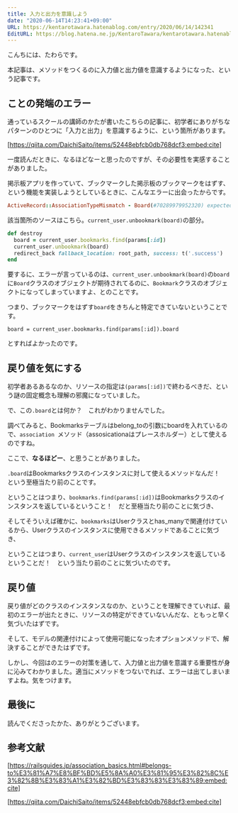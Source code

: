 ```yaml
---
title: 入力と出力を意識しよう
date: "2020-06-14T14:23:41+09:00"
URL: https://kentarotawara.hatenablog.com/entry/2020/06/14/142341
EditURL: https://blog.hatena.ne.jp/KentaroTawara/kentarotawara.hatenablog.com/atom/entry/26006613584919030
---
```


 こんちには、たわらです。

本記事は、メソッドをつくるのに入力値と出力値を意識するようになった、という記事です。



## ことの発端のエラー

通っているスクールの講師のかたが書いたこちらの記事に、初学者にありがちなパターンのひとつに「入力と出力」を意識するように、という箇所があります。



[https://qiita.com/DaichiSaito/items/52448ebfcb0db768dcf3:embed:cite]


一度読んだときに、なるほどなーと思ったのですが、その必要性を実感することがありました。



掲示板アプリを作っていて、ブックマークした掲示板のブックマークをはずす、という機能を実装しようとしているときに、こんなエラーに出会ったからです。

```ruby
ActiveRecord::AssociationTypeMismatch - Board(#70289979952320) expected, got #<Bookmark id: 1, user_id: 12, board_id: 52, created_at: "2020-06-12 08:36:02", updated_at: "2020-06-12 08:36:02"> which is an instance of Bookmark(#70289983892620):
```

該当箇所のソースはこちら。`current_user.unbookmark(board)`の部分。

```ruby
def destroy
  board = current_user.bookmarks.find(params[:id])
  current_user.unbookmark(board)
  redirect_back fallback_location: root_path, success: t('.success')
end
```

要するに、エラーが言っているのは、`current_user.unbookmark(board)`の`board`に`Board`クラスのオブジェクトが期待されてるのに、`Bookmark`クラスのオブジェクトになってしまっていますよ、とのことです。



つまり、ブックマークをはずす`board`をきちんと特定できていないということです。

`board = current_user.bookmarks.find(params[:id]).board`

とすればよかったのです。



## 戻り値を気にする

初学者あるあるなのか、リソースの指定は`(params[:id])`で終わるべきだ、という謎の固定概念も理解の邪魔になっていました。

で、この`.board`とは何か？　これがわかりませんでした。

調べてみると、Bookmarksテーブルはbelong_toの引数にboardを入れているので、`association `メソッド（assosicationaはプレースホルダー）として使えるのですね。

ここで、**なるほどー**、と思うことがありました。

`.board`はBookmarksクラスのインスタンスに対して使えるメソッドなんだ！　という至極当たり前のことです。

ということはつまり、`bookmarks.find(params[:id])`はBookmarksクラスのインスタンスを返しているということ！　だと至極当たり前のことに気づき、

そしてそういえば確かに、`bookmarks`はUserクラスとhas_manyで関連付けているから、Userクラスのインスタンスに使用できるメソッドであることに気づき、

ということはつまり、`current_user`はUserクラスのインスタンスを返しているということだ！　という当たり前のことに気づいたのです。



## 戻り値

戻り値がどのクラスのインスタンスなのか、ということを理解できていれば、最初のエラーが出たときに、リソースの特定ができていないんだな、ともっと早く気づいたはずです。

そして、モデルの関連付けによって使用可能になったオプションメソッドで、解決することができたはずです。

しかし、今回はのエラーの対策を通して、入力値と出力値を意識する重要性が身に沁みてわかりました。適当にメソッドをつないでれば、エラーは出てしまいますよね。気をつけます。



## 最後に

読んでくださったかた、ありがとうございます。



## 参考文献

[https://railsguides.jp/association_basics.html#belongs-to%E3%81%A7%E8%BF%BD%E5%8A%A0%E3%81%95%E3%82%8C%E3%82%8B%E3%83%A1%E3%82%BD%E3%83%83%E3%83%89:embed:cite]

[https://qiita.com/DaichiSaito/items/52448ebfcb0db768dcf3:embed:cite]


